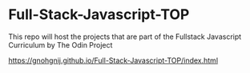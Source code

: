 # Full-Stack-Javascript-TOP

This repo will host the projects that are part of the Fullstack Javascript Curriculum by The Odin Project

https://gnohgnij.github.io/Full-Stack-Javascript-TOP/index.html

